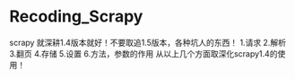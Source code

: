 # Recoding_Scrapy

scrapy 就深耕1.4版本就好！不要取追1.5版本，各种坑人的东西！
1.请求
2.解析
3.翻页
4.存储
5.设置
6.方法，参数的作用
从以上几个方面取深化scrapy1.4的使用！
